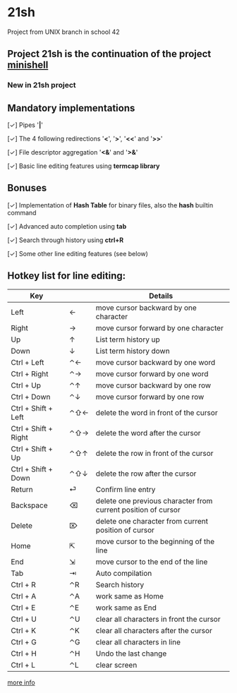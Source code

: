 # 21sh
Project from UNIX branch in school 42

## Project 21sh is the continuation of the project [minishell](https://github.com/prippa/minishell)
### New in 21sh project

## Mandatory implementations
[✓] Pipes '**|**'

[✓] The 4 following redirections '**<**', '**>**', '**<<**' and '**>>**'

[✓] File descriptor aggregation '**<&**' and '**>&**'

[✓] Basic line editing features using **termcap library**

## Bonuses

[✓] Implementation of **Hash Table** for binary files, also the **hash** builtin command

[✓] Advanced auto completion using **tab**

[✓] Search through history using **ctrl+R**

[✓] Some other line editing features (see below)

## Hotkey list for line editing:

| Key |  | Details |
| --- | --- | --- |
| Left | ← | move cursor backward by one character |
| Right | → | move cursor forward by one character |
| Up | ↑ | List term history up |
| Down | ↓ | List term history down |
| Ctrl + Left | ⌃← | move cursor backward by one word |
| Ctrl + Right | ⌃→ | move cursor forward by one word |
| Ctrl + Up | ⌃↑ | move cursor backward by one row |
| Ctrl + Down | ⌃↓ | move cursor forward by one row |
| Ctrl + Shift + Left | ⌃⇧← | delete the word in front of the cursor |
| Ctrl + Shift + Right | ⌃⇧→ | delete the word after the cursor |
| Ctrl + Shift + Up | ⌃⇧↑ | delete the row in front of the cursor |
| Ctrl + Shift + Down | ⌃⇧↓ | delete the row after the cursor |
| Return | ⏎ | Confirm line entry |
| Backspace | ⌫ | delete one previous character from current position of cursor |
| Delete | ⌦ | delete one character from current position of cursor |
| Home | ⇱  | move cursor to the beginning of the line |
| End | ⇲  | move cursor to the end of the line |
| Tab | ⇥ | Auto compilation |
| Ctrl + R | ⌃R | Search history |
| Ctrl + A | ⌃A | work same as Home |
| Ctrl + E | ⌃E | work same as End |
| Ctrl + U | ⌃U | clear all characters in front the cursor |
| Ctrl + K | ⌃K | clear all characters after the cursor |
| Ctrl + G | ⌃G | clear all characters in line |
| Ctrl + H | ⌃H | Undo the last change |
| Ctrl + L | ⌃L | clear screen |

[more info](https://github.com/prippa/21sh/blob/master/21sh.en.pdf)

